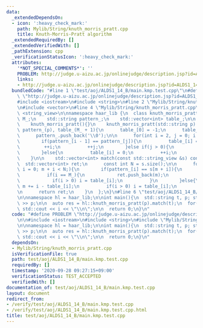 ```yaml
---
data:
  _extendedDependsOn:
  - icon: ':heavy_check_mark:'
    path: Mylib/String/knuth_morris_pratt.cpp
    title: Knuth-Morris-Pratt algorithm
  _extendedRequiredBy: []
  _extendedVerifiedWith: []
  _pathExtension: cpp
  _verificationStatusIcon: ':heavy_check_mark:'
  attributes:
    '*NOT_SPECIAL_COMMENTS*': ''
    PROBLEM: http://judge.u-aizu.ac.jp/onlinejudge/description.jsp?id=ALDS1_14_B
    links:
    - http://judge.u-aizu.ac.jp/onlinejudge/description.jsp?id=ALDS1_14_B
  bundledCode: "#line 1 \"test/aoj/ALDS1_14_B/main.kmp.test.cpp\"\n#define PROBLEM\
    \ \"http://judge.u-aizu.ac.jp/onlinejudge/description.jsp?id=ALDS1_14_B\"\n\n\
    #include <iostream>\n#include <string>\n#line 2 \"Mylib/String/knuth_morris_pratt.cpp\"\
    \n#include <vector>\n#line 4 \"Mylib/String/knuth_morris_pratt.cpp\"\n#include\
    \ <string_view>\n\nnamespace haar_lib {\n  class knuth_morris_pratt {\n    int\
    \ M_;\n    std::string pattern_;\n    std::vector<int> table_;\n\n  public:\n\
    \    knuth_morris_pratt(){}\n    knuth_morris_pratt(std::string p): M_(p.size()),\
    \ pattern_(p), table_(M_ + 1){\n      table_[0] = -1;\n      table_[1] = 0;\n\n\
    \      pattern_.push_back('\\0');\n\n      for(int i = 2, j = 0; i <= M_;){\n\
    \        if(pattern_[i - 1] == pattern_[j]){\n          table_[i] = j + 1;\n \
    \         ++i;\n          ++j;\n        }else if(j > 0){\n          j = table_[j];\n\
    \        }else{\n          table_[i] = 0;\n          ++i;\n        }\n      }\n\
    \    }\n\n    std::vector<int> match(const std::string_view &s) const {\n    \
    \  std::vector<int> ret;\n      const int N = s.size();\n\n      for(int m = 0,\
    \ i = 0; m + i < N;){\n        if(pattern_[i] == s[m + i]){\n          ++i;\n\
    \          if(i == M_){\n            ret.push_back(m);\n            m += i - table_[i];\n\
    \            if(i > 0) i = table_[i];\n          }\n        }else{\n         \
    \ m += i - table_[i];\n          if(i > 0) i = table_[i];\n        }\n      }\n\
    \n      return ret;\n    }\n  };\n}\n#line 6 \"test/aoj/ALDS1_14_B/main.kmp.test.cpp\"\
    \n\nnamespace hl = haar_lib;\n\nint main(){\n  std::string t, p; std::cin >> t\
    \ >> p;\n\n  auto res = hl::knuth_morris_pratt(p).match(t);\n  for(auto i : res)\
    \ std::cout << i << \"\\n\";\n\n  return 0;\n}\n"
  code: "#define PROBLEM \"http://judge.u-aizu.ac.jp/onlinejudge/description.jsp?id=ALDS1_14_B\"\
    \n\n#include <iostream>\n#include <string>\n#include \"Mylib/String/knuth_morris_pratt.cpp\"\
    \n\nnamespace hl = haar_lib;\n\nint main(){\n  std::string t, p; std::cin >> t\
    \ >> p;\n\n  auto res = hl::knuth_morris_pratt(p).match(t);\n  for(auto i : res)\
    \ std::cout << i << \"\\n\";\n\n  return 0;\n}\n"
  dependsOn:
  - Mylib/String/knuth_morris_pratt.cpp
  isVerificationFile: true
  path: test/aoj/ALDS1_14_B/main.kmp.test.cpp
  requiredBy: []
  timestamp: '2020-09-28 09:27:15+09:00'
  verificationStatus: TEST_ACCEPTED
  verifiedWith: []
documentation_of: test/aoj/ALDS1_14_B/main.kmp.test.cpp
layout: document
redirect_from:
- /verify/test/aoj/ALDS1_14_B/main.kmp.test.cpp
- /verify/test/aoj/ALDS1_14_B/main.kmp.test.cpp.html
title: test/aoj/ALDS1_14_B/main.kmp.test.cpp
---
```

